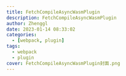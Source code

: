 ```yaml
---
title: FetchCompileAsyncWasmPlugin
description: FetchCompileAsyncWasmPlugin
author: Zhenggl
date: 2023-01-14 08:33:02
categories:
  - [webpack, plugin]
tags:
  - webpack
  - plugin
cover: FetchCompileAsyncWasmPlugin封面.png
---
```

